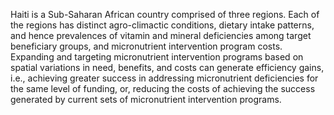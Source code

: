 Haiti is a Sub-Saharan African country comprised of three regions. Each of the regions has distinct agro-climactic conditions, dietary intake patterns, and hence prevalences of vitamin and mineral deficiencies among target beneficiary groups, and micronutrient intervention program costs. Expanding and targeting micronutrient intervention programs based on spatial variations in need, benefits, and costs can generate efficiency gains, i.e., achieving greater success in addressing micronutrient deficiencies for the same level of funding, or, reducing the costs of achieving the success generated by current sets of micronutrient intervention programs.